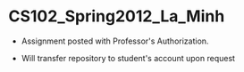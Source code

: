 CS102_Spring2012_La_Minh
========================
+ Assignment posted with Professor's Authorization.

+ Will transfer repository to student's account upon request
